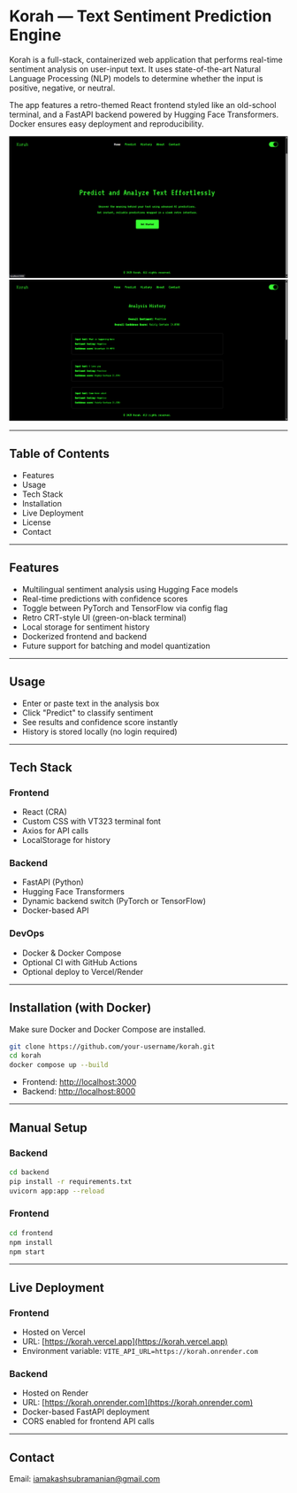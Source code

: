 # Korah — Text Sentiment Prediction Engine

Korah is a full-stack, containerized web application that performs real-time sentiment analysis on user-input text. It uses state-of-the-art Natural Language Processing (NLP) models to determine whether the input is positive, negative, or neutral.

The app features a retro-themed React frontend styled like an old-school terminal, and a FastAPI backend powered by Hugging Face Transformers. Docker ensures easy deployment and reproducibility.

![Screenshot 1](https://github.com/ashittis/korah/blob/main/Screenshot%202025-07-11%20204114.png)  
![Screenshot 2](https://github.com/ashittis/korah/blob/main/Screenshot%202025-07-11%20204217.png)

---

## Table of Contents

- Features
- Usage
- Tech Stack
- Installation
- Live Deployment
- License
- Contact

---

## Features

- Multilingual sentiment analysis using Hugging Face models
- Real-time predictions with confidence scores
- Toggle between PyTorch and TensorFlow via config flag
- Retro CRT-style UI (green-on-black terminal)
- Local storage for sentiment history
- Dockerized frontend and backend
- Future support for batching and model quantization

---

## Usage

- Enter or paste text in the analysis box
- Click "Predict" to classify sentiment
- See results and confidence score instantly
- History is stored locally (no login required)

---

## Tech Stack

### Frontend

- React (CRA)
- Custom CSS with VT323 terminal font
- Axios for API calls
- LocalStorage for history

### Backend

- FastAPI (Python)
- Hugging Face Transformers
- Dynamic backend switch (PyTorch or TensorFlow)
- Docker-based API

### DevOps

- Docker & Docker Compose
- Optional CI with GitHub Actions
- Optional deploy to Vercel/Render

---

## Installation (with Docker)

Make sure Docker and Docker Compose are installed.

```bash
git clone https://github.com/your-username/korah.git
cd korah
docker compose up --build
````

* Frontend: [http://localhost:3000](http://localhost:3000)
* Backend: [http://localhost:8000](http://localhost:8000)

---

## Manual Setup 

### Backend

```bash
cd backend
pip install -r requirements.txt
uvicorn app:app --reload
```

### Frontend

```bash
cd frontend
npm install
npm start
```

---

## Live Deployment

### Frontend

* Hosted on Vercel
* URL: [https://korah.vercel.app](https://korah.vercel.app)
* Environment variable:  `VITE_API_URL=https://korah.onrender.com`

### Backend

* Hosted on Render
* URL: [https://korah.onrender.com](https://korah.onrender.com)
* Docker-based FastAPI deployment
* CORS enabled for frontend API calls
---

## Contact
Email: [iamakashsubramanian@gmail.com](mailto:iamakashsubramanian@gmail.com)
```

